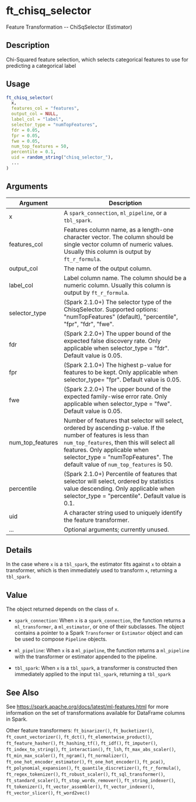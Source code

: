 # ft_chisq_selector


Feature Transformation -- ChiSqSelector (Estimator)




## Description

Chi-Squared feature selection, which selects categorical features to use for predicting a categorical label





## Usage
```r
ft_chisq_selector(
  x,
  features_col = "features",
  output_col = NULL,
  label_col = "label",
  selector_type = "numTopFeatures",
  fdr = 0.05,
  fpr = 0.05,
  fwe = 0.05,
  num_top_features = 50,
  percentile = 0.1,
  uid = random_string("chisq_selector_"),
  ...
)
```




## Arguments


Argument      |Description
------------- |----------------
x | A ``spark_connection``, ``ml_pipeline``, or a ``tbl_spark``.
features_col | Features column name, as a length-one character vector. The column should be single vector column of numeric values. Usually this column is output by `ft_r_formula`.
output_col | The name of the output column.
label_col | Label column name. The column should be a numeric column. Usually this column is output by `ft_r_formula`.
selector_type | (Spark 2.1.0+) The selector type of the ChisqSelector. Supported options: "numTopFeatures" (default), "percentile", "fpr", "fdr", "fwe".
fdr | (Spark 2.2.0+) The upper bound of the expected false discovery rate. Only applicable when selector_type = "fdr". Default value is 0.05.
fpr | (Spark 2.1.0+) The highest p-value for features to be kept. Only applicable when selector_type= "fpr". Default value is 0.05.
fwe | (Spark 2.2.0+) The upper bound of the expected family-wise error rate. Only applicable when selector_type = "fwe". Default value is 0.05.
num_top_features | Number of features that selector will select, ordered by ascending p-value. If the number of features is less than ``num_top_features``, then this will select all features. Only applicable when selector_type = "numTopFeatures". The default value of ``num_top_features`` is 50.
percentile | (Spark 2.1.0+) Percentile of features that selector will select, ordered by statistics value descending. Only applicable when selector_type = "percentile". Default value is 0.1.
uid | A character string used to uniquely identify the feature transformer.
... | Optional arguments; currently unused.




## Details

In the case where ``x`` is a ``tbl_spark``, the estimator fits against ``x``
  to obtain a transformer, which is then immediately used to transform ``x``, returning a ``tbl_spark``.





## Value

The object returned depends on the class of ``x``.


  
*  `spark_connection`: When `x` is a `spark_connection`, the function returns a `ml_transformer`,
  a `ml_estimator`, or one of their subclasses. The object contains a pointer to
  a Spark `Transformer` or `Estimator` object and can be used to compose
  `Pipeline` objects.

  
*  `ml_pipeline`: When `x` is a `ml_pipeline`, the function returns a `ml_pipeline` with
  the transformer or estimator appended to the pipeline.

  
*  `tbl_spark`: When `x` is a `tbl_spark`, a transformer is constructed then
  immediately applied to the input `tbl_spark`, returning a `tbl_spark`







## See Also

See https://spark.apache.org/docs/latest/ml-features.html for
  more information on the set of transformations available for DataFrame
  columns in Spark.

Other feature transformers: 
`ft_binarizer()`,
`ft_bucketizer()`,
`ft_count_vectorizer()`,
`ft_dct()`,
`ft_elementwise_product()`,
`ft_feature_hasher()`,
`ft_hashing_tf()`,
`ft_idf()`,
`ft_imputer()`,
`ft_index_to_string()`,
`ft_interaction()`,
`ft_lsh`,
`ft_max_abs_scaler()`,
`ft_min_max_scaler()`,
`ft_ngram()`,
`ft_normalizer()`,
`ft_one_hot_encoder_estimator()`,
`ft_one_hot_encoder()`,
`ft_pca()`,
`ft_polynomial_expansion()`,
`ft_quantile_discretizer()`,
`ft_r_formula()`,
`ft_regex_tokenizer()`,
`ft_robust_scaler()`,
`ft_sql_transformer()`,
`ft_standard_scaler()`,
`ft_stop_words_remover()`,
`ft_string_indexer()`,
`ft_tokenizer()`,
`ft_vector_assembler()`,
`ft_vector_indexer()`,
`ft_vector_slicer()`,
`ft_word2vec()`



